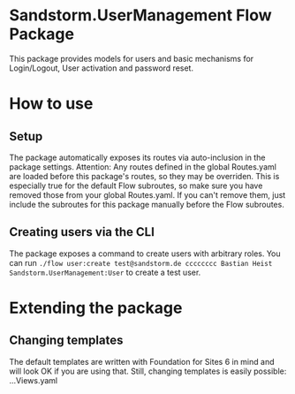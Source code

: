 # Sandstorm.UserManagement Flow Package

This package provides models for users and basic mechanisms for Login/Logout, User activation and password reset.

# How to use

## Setup
The package automatically exposes its routes via auto-inclusion in the package settings.
Attention: Any routes defined in the global Routes.yaml are loaded before this package's routes, so they may be overriden.
This is especially true for the default Flow subroutes, so make sure you have removed those from your global Routes.yaml.
If you can't remove them, just include the subroutes for this package manually before the Flow subroutes.

## Creating users via the CLI
The package exposes a command to create users with arbitrary roles. You can run
`./flow user:create test@sandstorm.de cccccccc Bastian Heist Sandstorm.UserManagement:User` 
to create a test user.

# Extending the package

## Changing templates
The default templates are written with Foundation for Sites 6 in mind and will look OK if you are using that.
Still, changing templates is easily possible:
...Views.yaml

## 